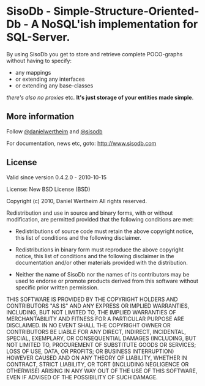 # SisoDb - Simple-Structure-Oriented-Db - A NoSQL'ish implementation for SQL-Server.

By using SisoDb you get to store and retrieve complete POCO-graphs without having to specify:

* any mappings
* or extending any interfaces 
* or extending any base-classes

_there's also no proxies_ etc. **It's just storage of your entities made simple**.

## More information
Follow [@danielwertheim](http://twitter.com/danielwertheim) and [@sisodb](http://twitter.com/sisodb)

For documentation, news etc, goto: <http://www.sisodb.com>

## License
Valid since version 0.4.2.0 - 2010-10-15

License: New BSD License (BSD)

Copyright (c) 2010, Daniel Wertheim
All rights reserved.

Redistribution and use in source and binary forms, with or without modification, are permitted provided that the following 
conditions are met:

* Redistributions of source code must retain the above copyright notice, this list of conditions and the following disclaimer.

* Redistributions in binary form must reproduce the above copyright notice, this list of conditions and the following 
disclaimer in the documentation and/or other materials provided with the distribution.

* Neither the name of SisoDb nor the names of its contributors may be used to endorse or promote products derived from this 
software without specific prior written permission.

THIS SOFTWARE IS PROVIDED BY THE COPYRIGHT HOLDERS AND CONTRIBUTORS "AS IS" AND ANY EXPRESS OR IMPLIED WARRANTIES,
INCLUDING, BUT NOT LIMITED TO, THE IMPLIED WARRANTIES OF MERCHANTABILITY AND FITNESS FOR A PARTICULAR PURPOSE ARE
DISCLAIMED. IN NO EVENT SHALL THE COPYRIGHT OWNER OR CONTRIBUTORS BE LIABLE FOR ANY DIRECT, INDIRECT, INCIDENTAL,
SPECIAL, EXEMPLARY, OR CONSEQUENTIAL DAMAGES (INCLUDING, BUT NOT LIMITED TO, PROCUREMENT OF SUBSTITUTE GOODS OR 
SERVICES; LOSS OF USE, DATA, OR PROFITS; OR BUSINESS INTERRUPTION) HOWEVER CAUSED AND ON ANY THEORY OF LIABILITY, 
WHETHER IN CONTRACT, STRICT LIABILITY, OR TORT (INCLUDING NEGLIGENCE OR OTHERWISE) ARISING IN ANY WAY OUT OF THE USE
OF THIS SOFTWARE, EVEN IF ADVISED OF THE POSSIBILITY OF SUCH DAMAGE.


